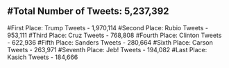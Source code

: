 #Total Number of Tweets: 5,237,392 
---
#First Place: Trump Tweets - 1,970,114
#Second Place: Rubio Tweets - 953,111
#Third Place: Cruz Tweets - 768,808
#Fourth Place: Clinton Tweets - 622,936
#Fifth Place: Sanders Tweets - 280,664
#Sixth Place: Carson Tweets - 263,971
#Seventh Place: Jeb! Tweets - 194,082
#Last Place: Kasich Tweets - 184,666
